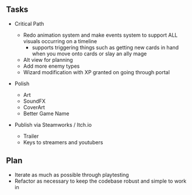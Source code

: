 ## Tasks

- Critical Path

  - Redo animation system and make events system to support ALL visuals occurring on a timeline
    - supports triggering things such as getting new cards in hand when you move onto cards or slay an ally mage
  - Alt view for planning
  - Add more enemy types
  - Wizard modification with XP granted on going through portal

- Polish
  - Art
  - SoundFX
  - CoverArt
  - Better Game Name
- Publish via Steamworks / Itch.io
  - Trailer
  - Keys to streamers and youtubers

## Plan

- Iterate as much as possible through playtesting
- Refactor as necessary to keep the codebase robust and simple to work in
